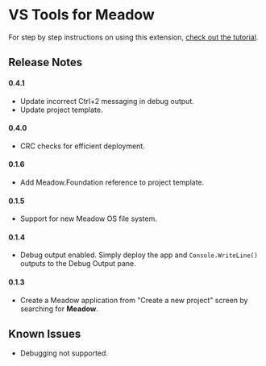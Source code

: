 # VS Tools for Meadow

For step by step instructions on using this extension, [check out the tutorial](http://beta-developer.wildernesslabs.co/Meadow/Getting_Started/Hello_World/).

## Release Notes

#### 0.4.1
- Update incorrect Ctrl+2 messaging in debug output.
- Update project template.

#### 0.4.0
- CRC checks for efficient deployment.

#### 0.1.6
- Add Meadow.Foundation reference to project template.

#### 0.1.5
- Support for new Meadow OS file system.

#### 0.1.4
- Debug output enabled. Simply deploy the app and `Console.WriteLine()` outputs to the Debug Output pane.

#### 0.1.3
- Create a Meadow application from "Create a new project" screen by searching for **Meadow**.

## Known Issues
- Debugging not supported.
